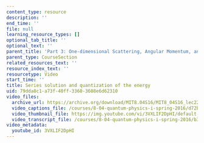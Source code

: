 ```yaml
---
content_type: resource
description: ''
end_time: ''
file: null
learning_resource_types: []
optional_tab_title: ''
optional_text: ''
parent_title: 'Part 3: One-dimensional Scattering, Angular Momentum, and Central Potentials'
parent_type: CourseSection
related_resources_text: ''
resource_index_text: ''
resourcetype: Video
start_time: ''
title: Series solution and quantization of the energy
uid: 79dda8c1-a73f-40ff-3360-3608e6d62310
video_files:
  archive_url: https://archive.org/download/MIT8.04S16/MIT8_04S16_lec22_s4_300k.mp4
  video_captions_file: /courses/8-04-quantum-physics-i-spring-2016/d72bfd8e4b5250e39f37f047704cb4bc_3VXLIF2DpHI.vtt
  video_thumbnail_file: https://img.youtube.com/vi/3VXLIF2DpHI/default.jpg
  video_transcript_file: /courses/8-04-quantum-physics-i-spring-2016/b365889adad4c9eadb7ce730ba028241_3VXLIF2DpHI.pdf
video_metadata:
  youtube_id: 3VXLIF2DpHI
---
```

